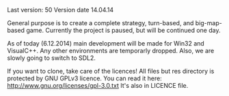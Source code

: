 Last version: 50
Version date 14.04.14


General purpose is to create a complete strategy, turn-based, and big-map-based game.
Currently the project is paused, but will be continued one day.

As of today (6.12.2014) main development will be made for Win32 and VisualC++. Any other environments are temporarly dropped.
Also, we are slowly going to switch to SDL2.

If you want to clone, take care of the licences!
All files but res directory is protected by GNU GPLv3 licence.
You can read it here: http://www.gnu.org/licenses/gpl-3.0.txt
It's also in LICENCE file.
